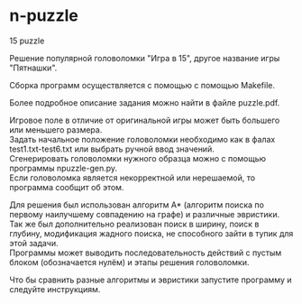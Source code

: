 # n-puzzle
15 puzzle

Решение популярной головоломки "Игра в 15", другое название игры "Пятнашки".

Сборка программ осуществляется с помощью с помощью Makefile.

Более подробное описание задания можно найти в файле puzzle.pdf.

Игровое поле в отличие от оригинальной игры может быть большего или меньшего размера. </br>
Задать начальное положение головоломки необходимо как в фалах test1.txt-test6.txt или выбрать ручной ввод значений. </br>
Сгенерировать головоломки нужного образца можно с помощью программы npuzzle-gen.py. </br>
Если головоломка является некорректной или нерешаемой, то программа сообщит об этом. </br>

Для решения был использован алгоритм A* (алгоритм поиска по первому наилучшему совпадению на графе) и различные эвристики. </br>
Так же был дополнительно реализован поиск в ширину, поиск в глубину, модификация жадного поиска, не способного зайти в тупик для этой задачи. </br>
Программы может выводить последовательность действий с пустым блоком (обозначается нулём) и этапы решения головоломки. </br>

Что бы сравнить разные алгоритмы и эвристики запустите программу и следуйте инструкциям.
